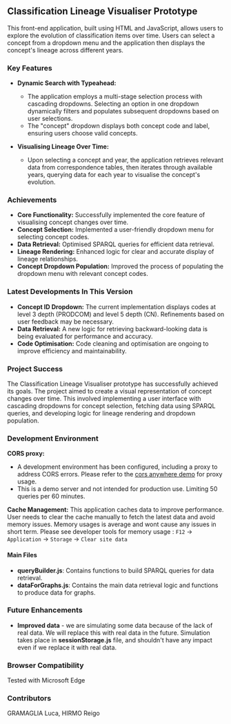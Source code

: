 ## Classification Lineage Visualiser Prototype

This front-end application, built using HTML and JavaScript, allows users to explore the evolution of classification items over time. Users can select a concept from a dropdown menu and the application then displays the concept's lineage across different years.

### Key Features

* **Dynamic Search with Typeahead:**
    * The application employs a multi-stage selection process with cascading dropdowns. Selecting an option in one dropdown dynamically filters and populates subsequent dropdowns based on user selections.
    * The "concept" dropdown displays both concept code and label, ensuring users choose valid concepts.

* **Visualising Lineage Over Time:**
    * Upon selecting a concept and year, the application retrieves relevant data from correspondence tables, then iterates through available years, querying data for each year to visualise the concept's evolution.


### Achievements

* **Core Functionality:** Successfully implemented the core feature of visualising concept changes over time.
* **Concept Selection:** Implemented a user-friendly dropdown menu for selecting concept codes.
* **Data Retrieval:** Optimised SPARQL queries for efficient data retrieval.
* **Lineage Rendering:** Enhanced logic for clear and accurate display of lineage relationships.
* **Concept Dropdown Population:** Improved the process of populating the dropdown menu with relevant concept codes.


### Latest Developments In This Version

* **Concept ID Dropdown:** The current implementation displays codes at level 3 depth (PRODCOM) and level 5 depth (CN). Refinements based on user feedback may be necessary.
* **Data Retrieval:** A new logic for retrieving backward-looking data is being evaluated for performance and accuracy.
* **Code Optimisation:** Code cleaning and optimisation are ongoing to improve efficiency and maintainability.

### Project Success

The Classification Lineage Visualiser prototype has successfully achieved its goals. The project aimed to create a visual representation of concept changes over time. This involved implementing a user interface with cascading dropdowns for concept selection, fetching data using SPARQL queries, and developing logic for lineage rendering and dropdown population.

### Development Environment
**CORS proxy:**
* A development environment has been configured, including a proxy to address CORS errors. Please refer to the [cors anywhere demo](https://cors-anywhere.herokuapp.com/corsdemo) for proxy usage.
* This is a demo server and not intended for production use. Limiting 50 queries per 60 minutes.

**Cache Management:**
This application caches data to improve performance. User needs to clear the cache manually to fetch the latest data and avoid memory issues. Memory usages is average and wont cause any issues in short term. Please see developer tools for memory usage : `F12` -> `Application` -> `Storage` -> `Clear site data`

#### Main Files

* **queryBuilder.js**: Contains functions to build SPARQL queries for data retrieval.
* **dataForGraphs.js**: Contains the main data retrieval logic and functions to produce data for graphs.

### Future Enhancements
* **Improved data** - we are simulating some data because of the lack of real data. We will replace this with real data in the future. Simulation takes place in **sessionStorage.js** file, and shouldn't have any impact even if we replace it with real data.

### Browser Compatibility
Tested with Microsoft Edge

### Contributors
GRAMAGLIA Luca, HIRMO Reigo